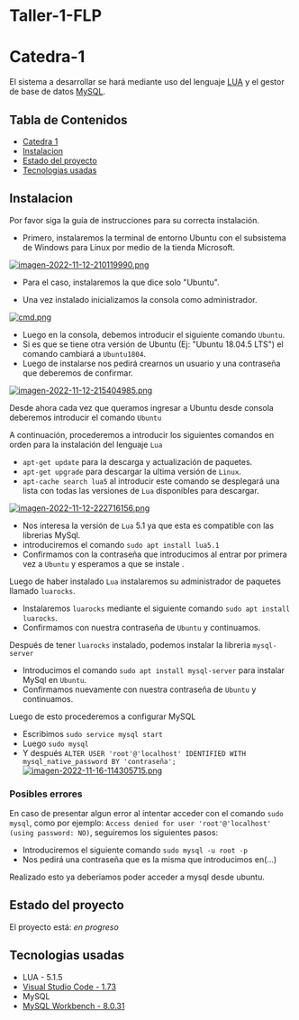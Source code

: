 # Taller-1-FLP

# Catedra-1

El sistema a desarrollar se hará mediante uso del lenguaje [LUA](https://www.lua.org/) y el gestor de base de datos [MySQL](https://www.mysql.com/).

## Tabla de Contenidos
* [Catedra 1](#catedra-1)
* [Instalacion](#instalacion)
* [Estado del proyecto](#estado-del-proyecto)
* [Tecnologias usadas](#tecnologias-usadas)

## Instalacion

Por favor siga la guía de instrucciones para su correcta instalación.

- Primero, instalaremos la terminal de entorno Ubuntu con el subsistema de Windows para Linux por medio de la tienda Microsoft.

[![imagen-2022-11-12-210119990.png](https://i.postimg.cc/bJx3p24Y/imagen-2022-11-12-210119990.png)](https://postimg.cc/r0pS9z87)

- Para el caso, instalaremos la que dice solo "Ubuntu".

- Una vez instalado inicializamos la consola como administrador.

[![cmd.png](https://i.postimg.cc/Hn4Yw3RG/cmd.png)](https://postimg.cc/rRs2cGqg)

- Luego en la consola, debemos introducir el siguiente comando `Ubuntu`.
-  Si es que se tiene otra versión de Ubuntu (Ej: "Ubuntu 18.04.5 LTS") el comando cambiará a `Ubuntu1804`.
- Luego de instalarse nos pedirá crearnos un usuario y una contraseña que deberemos de confirmar.

[![imagen-2022-11-12-215404985.png](https://i.postimg.cc/KvqZb9Xz/imagen-2022-11-12-215404985.png)](https://postimg.cc/svWF94gd)

Desde ahora cada vez que queramos ingresar a Ubuntu desde consola deberemos introducir el comando `Ubuntu`


A continuación, procederemos a introducir los siguientes comandos en orden para la instalación del lenguaje `Lua`
- `apt-get update` para la descarga y actualización de paquetes.
- `apt-get upgrade` para descargar la ultima versión de `Linux`.
- `apt-cache search lua5` al introducir este comando se desplegará una lista con todas las versiones de `Lua` disponibles para descargar.

[![imagen-2022-11-12-222716156.png](https://i.postimg.cc/5tF7yt6G/imagen-2022-11-12-222716156.png)](https://postimg.cc/3yYCbYjC)

- Nos interesa la versión de `Lua` 5.1 ya que esta es compatible con las librerias MySql.
- introduciremos el comando `sudo apt install lua5.1` 
- Confirmamos con la contraseña que introducimos al entrar por primera vez a `Ubuntu` y esperamos a que se instale .

Luego de haber instalado `Lua` instalaremos su administrador de paquetes llamado `luarocks`.
- Instalaremos `luarocks` mediante el siguiente comando `sudo apt install luarocks`.
- Confirmamos con nuestra contraseña de `Ubuntu` y continuamos.
 
Después de tener `luarocks` instalado, podemos instalar la libreria `mysql-server` 
- Introducimos el comando `sudo apt install mysql-server` para instalar MySql en `Ubuntu`.
- Confirmamos nuevamente con nuestra contraseña de `Ubuntu` y continuamos.

Luego de esto procederemos a configurar MySQL
- Escribimos `sudo service mysql start`
- Luego `sudo mysql`
- Y después `ALTER USER 'root'@'localhost' IDENTIFIED WITH mysql_native_password BY 'contraseña';`
[![imagen-2022-11-16-114305715.png](https://i.postimg.cc/Xv3N7ZC8/imagen-2022-11-16-114305715.png)](https://postimg.cc/rDn2fwg0)

### Posibles errores
En caso de presentar algun error al intentar acceder con el comando `sudo mysql`, como por ejemplo:
`Access denied for user 'root'@'localhost' (using password: NO)`, 
seguiremos los siguientes pasos:
- Introduciremos el siguiente comando `sudo mysql -u root -p`
- Nos pedirá una contraseña que es la misma que introducimos en(...)

Realizado esto ya deberiamos poder acceder a mysql desde ubuntu.
  
## Estado del proyecto

El proyecto está: _en progreso_

## Tecnologias usadas

 - LUA - 5.1.5
 - [Visual Studio Code - 1.73](https://code.visualstudio.com/Download)
 - MySQL
 - [MySQL Workbench - 8.0.31](https://dev.mysql.com/downloads/workbench/)
